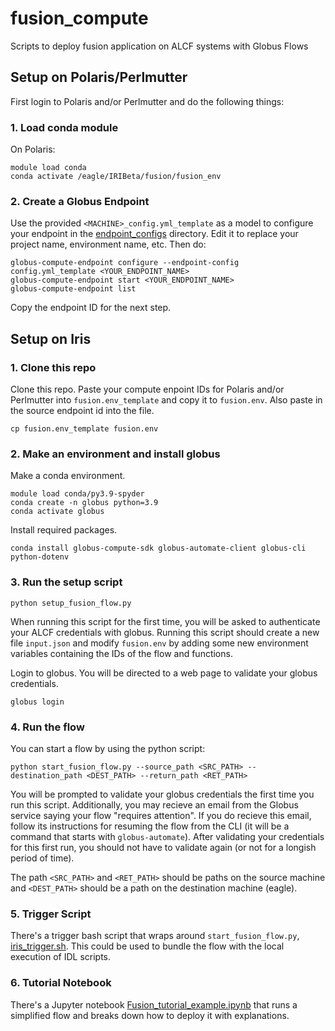 # fusion_compute
Scripts to deploy fusion application on ALCF systems with Globus Flows

## Setup on Polaris/Perlmutter
First login to Polaris and/or Perlmutter and do the following things:
### 1. Load conda module

On Polaris:
```
module load conda
conda activate /eagle/IRIBeta/fusion/fusion_env
```

### 2. Create a Globus Endpoint
Use the provided `<MACHINE>_config.yml_template` as a model to configure your endpoint in the [endpoint_configs](endpoint_configs) directory. Edit it to replace your project name, environment name, etc.  Then do:

```
globus-compute-endpoint configure --endpoint-config config.yml_template <YOUR_ENDPOINT_NAME>
globus-compute-endpoint start <YOUR_ENDPOINT_NAME>
globus-compute-endpoint list
```

Copy the endpoint ID for the next step.

## Setup on Iris
### 1. Clone this repo
Clone this repo. Paste your compute enpoint IDs for Polaris and/or Perlmutter into `fusion.env_template` and copy it to `fusion.env`.  Also paste in the source endpoint id into the file.

```
cp fusion.env_template fusion.env
```
### 2. Make an environment and install globus

Make a conda environment.
```
module load conda/py3.9-spyder
conda create -n globus python=3.9
conda activate globus
```
Install required packages.
```
conda install globus-compute-sdk globus-automate-client globus-cli python-dotenv 
```

### 3. Run the setup script
```
python setup_fusion_flow.py
```

When running this script for the first time, you will be asked to authenticate your ALCF credentials with globus.  Running this script should create a new file `input.json` and modify `fusion.env` by adding some new environment variables containing the IDs of the flow and functions.

Login to globus.  You will be directed to a web page to validate your globus credentials.
```
globus login
```

### 4. Run the flow

You can start a flow by using the python script:
```
python start_fusion_flow.py --source_path <SRC_PATH> --destination_path <DEST_PATH> --return_path <RET_PATH>
```
You will be prompted to validate your globus credentials the first time you run this script.  Additionally, you may recieve an email from the Globus service saying your flow "requires attention".  If you do recieve this email, follow its instructions for resuming the flow from the CLI (it will be a command that starts with `globus-automate`).  After validating your credentials for this first run, you should not have to validate again (or not for a longish period of time).

The path `<SRC_PATH>` and `<RET_PATH>` should be paths on the source machine and `<DEST_PATH>` should be a path on the destination machine (eagle).

### 5. Trigger Script

There's a trigger bash script that wraps around `start_fusion_flow.py`, [iris_trigger.sh](iris_trigger.sh).  This could be used to bundle the flow with the local execution of IDL scripts.

### 6. Tutorial Notebook

There's a Jupyter notebook [Fusion_tutorial_example.ipynb](Fusion_tutorial_example.ipynb) that runs a simplified flow and breaks down how to deploy it with explanations.
